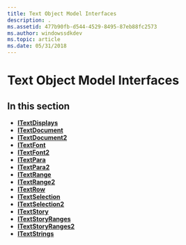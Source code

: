 ```yaml
---
title: Text Object Model Interfaces
description: .
ms.assetid: 477b90fb-d544-4529-8495-87eb88fc2573
ms.author: windowssdkdev
ms.topic: article
ms.date: 05/31/2018
---
```


# Text Object Model Interfaces

## In this section

-   [**ITextDisplays**](https://msdn.microsoft.com/en-us/library/Hh706356(v=VS.85).aspx)
-   [**ITextDocument**](/windows/desktop/api/Tom/nn-tom-itextdocument)
-   [**ITextDocument2**](/windows/desktop/api/Tom/nn-tom-itextdocument2)
-   [**ITextFont**](/windows/desktop/api/Tom/nn-tom-itextfont)
-   [**ITextFont2**](/windows/desktop/api/Tom/nn-tom-itextfont2)
-   [**ITextPara**](/windows/desktop/api/Tom/nn-tom-itextpara)
-   [**ITextPara2**](/windows/desktop/api/Tom/nn-tom-itextpara2)
-   [**ITextRange**](/windows/desktop/api/Tom/nn-tom-itextrange)
-   [**ITextRange2**](/windows/desktop/api/Tom/nn-tom-itextrange2)
-   [**ITextRow**](/windows/desktop/api/Tom/nn-tom-itextrow)
-   [**ITextSelection**](/windows/desktop/api/Tom/nn-tom-itextselection)
-   [**ITextSelection2**](https://msdn.microsoft.com/en-us/library/Hh768717(v=VS.85).aspx)
-   [**ITextStory**](/windows/desktop/api/tom/nn-tom-itextstory)
-   [**ITextStoryRanges**](/windows/desktop/api/Tom/nn-tom-itextstoryranges)
-   [**ITextStoryRanges2**](/windows/desktop/api/Tom/nn-tom-itextstoryranges2)
-   [**ITextStrings**](/windows/desktop/api/Tom/nn-tom-itextstrings)

 

 




